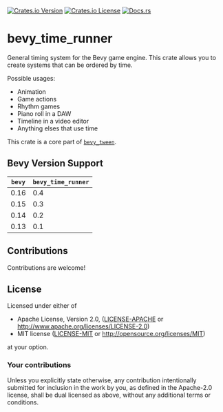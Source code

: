 [![Crates.io Version](https://img.shields.io/crates/v/bevy_time_runner?style=for-the-badge)](https://crates.io/crates/bevy_time_runner)
[![Crates.io License](https://img.shields.io/crates/l/bevy_time_runner?style=for-the-badge)](https://github.com/Multirious/bevy_time_runner/blob/main/README.md#license)
[![Docs.rs](https://img.shields.io/docsrs/bevy_time_runner?style=for-the-badge)](https://docs.rs/bevy_time_runner)

# bevy_time_runner
General timing system for the Bevy game engine.
This crate allows you to create systems that can be ordered by time.

Possible usages:
- Animation
- Game actions
- Rhythm games
- Piano roll in a DAW
- Timeline in a video editor
- Anything elses that use time

This crate is a core part of [`bevy_tween`](https://github.com/Multirious/bevy_tween).

## Bevy Version Support

|`bevy`|`bevy_time_runner`|
|------|------------------|
|0.16  |0.4               |
|0.15  |0.3               |
|0.14  |0.2               |
|0.13  |0.1               |


## Contributions

Contributions are welcome!

## License

Licensed under either of

 * Apache License, Version 2.0, ([LICENSE-APACHE](LICENSE-APACHE) or http://www.apache.org/licenses/LICENSE-2.0)
 * MIT license ([LICENSE-MIT](LICENSE-MIT) or http://opensource.org/licenses/MIT)

at your option.

### Your contributions
Unless you explicitly state otherwise, any contribution intentionally submitted for
inclusion in the work by you, as defined in the Apache-2.0 license, shall be dual
licensed as above, without any additional terms or conditions.
